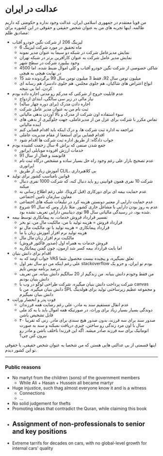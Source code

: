 ﻿<h1>عدالت در ایران</h1>

<p>من قویا معتقدم در جمهوری اسلامی ایران، عدالت وجود نداره و حکومتی که داریم ظالمه. اینها تجربه های من به عنوان شخص حقیقی و حقوقی در این کشوره برای مصادیق ظلم:</p>

<ul>
    <li>
        لیزینگ 206 از شرکت نگین خودرو آفتاب
        <ul>
            <li>6 ماه تحقیق در مورد شرکت لیزینگ</li>
            <li>نمایش مدیرعامل شرکت در شبکه دو سیما به عنوان مدیر نمونه</li>
            <li>نمایش مدیر عامل شرکت به عنوان کارآفرین برتر در شبکه تهران</li>
            <li>وجود بیلبورد شرکت در سطح شهر</li>
            <li>4500 شاکی خصوصی از شرکت نگین خودرو آفتاب و کلی اموال ضبط شده، اما در نهایت هیچی به هیچی</li>
            <li>15 میلیون تومن سال 92، فقط 3 میلیون تومن سال 99 برگردونده شد</li>
            <li>انواع اعتراض های شاکیان، هم جلوی مجلس، هم جلوی دادسرا، هم رسانه ای کردن، اما بی نتیجه</li>
        </ul>
    </li>
    <li>
        عدم قابلیت خروج از شرکتی که مدرکم رو مدتی اجاره داده بودم
        <ul>
            <li>نیاز مالی در زیر سی سالگی، ابتدای ازدواج</li>
            <li>اجاره دادن مدرک (برای دوره چهار ساله)</li>
            <li>ثبت نام من به عنوان مدیر عامل شرکت</li>
            <li>سوء استفاده اون شرکت از مدرک و بالا آوردن بدهی مالیاتی</li>
            <li>تماس مکرر با شرکت برای عزل من از مدیرعاملی، جهت جلوگیری از بدهی های آینده مالیاتی</li>
            <li>مراجعه به اداره ثبت شرکت ها، و درک اینکه باید اقدام قضایی کنم</li>
            <li>اقدام قضایی برای استعفا از مقام مدیریت عاملی</li>
            <li>جواب دادگاه: از طریق اداره ثبت شرکت ها اقدام شود</li>
        </ul>
    </li>
    <li>
        جمع شدن صنفی که براش 4 سال زحمت کشیده بودم
        <ul>
            <li>خدمات ارزش افزوده موبایلی اپراتور</li>
            <li>قانونمند و فعال از سال 91</li>
            <li>عدم تصحیح بازار علی رغم وجود راه حل بسیار ساده و مشخص درگاه ثبت نام اپراتوری</li>
            <li>آموزش زبان، از طریق CLIL، بی کلاهبرداری</li>
        </ul>
    </li>
    <li>
        قوانین نامناسب کشور برای تولید
        <ul>
            <li>شرکت 10 نفری همون قوانینی رو باید دنبال کنه، که شرکت 1000 نفری دنبال میکنه</li>
            <li>عدم حمایت بیمه ای برای دورکاری (قبل کرونا)، علی رغم اطلاع رسانی به معاون سازمان تامین اجتماعی</li>
            <li>عدم حمایت دارایی از معتبر دونستن هزینه کرد در تبلیغات شبکه های اجتماعی</li>
            <li>عدم به روز بودن دارایی با مشاغل جاری کشور. مثلا بازار وس که سال 91 شروع شده بود، در رسیدگی مالیاتی سال 98 توی دیتابیس دارایی تعریف نشده بود.</li>
        </ul>
    </li>
    <li>
        تفسیر قرارداد فروش خدمات، به پیمانکاری توسط بیمه
        <ul>
            <li>قرارداد فروش = هزینه تولید با من، مالکیت مال من، تو بخر</li>
            <li>قرارداد پیمانکاری = هزینه تولید با تو، مالکیت مال تو</li>
            <li>هزینه تولید نرم افزار آموزش زبان با ما</li>
            <li>مالکیت نرم افزار زبان مال مال</li>
            <li>فروش خدمات به همراه اول (صدور فاکتور فروش)</li>
            <li>اما بابت قرارداد بیمه کسر شد ازمون، چون گفتن پیمانکاریه</li>
        </ul>
    </li>
    <li>
        اقدام برای دانش بنیان
        <ul>
            <li>جواب اومد که به VAS تعلق نمیگیره، و پیچیده نیست محصول شما</li>
            <li>علی رغم اینکه من دو سال نفر اول stackoverflow بودم تو ایران، و جزو یک درصد برنامه نویس تاپم</li>
            <li>من فقط وجودم دانش بنیانه. من زندگیم از 20 سالگیم دانش بنیانه. من تعریف دانش بنیان بودنم</li>
            <li>شرکت پرداخت دانش بنیان میگیره. شرکت طراحی لوگو در وب با canvas دانش بنیان میگیره. من با SPL و مجموعه عظیم زیرساختی تولید برای هولدینگ دانش بنیان نمیگیرم</li>
        </ul>
    </li>
    <li>
        فوت پدر و انحصار وراثت
        <ul>
            <li>عدم انقال مستقیم سند به مادر، علی رغم رضایت همه فرزندان</li>
            <li>دوندگی بسیار بسیار زیاد برای وراث، در صورتیکه همه اموال باید با یه کد ملی قابل تشخیص باشن</li>
            <li>صدور سند برای سه فرزند، بدون صدور هیچ سندی برای مادر. زنی که تقریبا ۴۰ سال با اون مرد زندگی رو ساختن، چیزی دریافت نمیکنه و سند به صورت اتوماتیک برای سه فرزند صادر میشه. اگه این فرزندا ناخلف باشن و مادر رو بیرون کنن چی؟</li>
        </ul>
    </li>
</ul>

<p>
    اینها قسمتی از بی عدالتی هایی هستن که من شخصا به عنوان شخص حقیقی، یا حقوقی تو این کشور دیدم.
</p>

---

### Public reasons

- No martyt from the children (sons) of the government members
  - While Ali + Hasan + Hussein all became martyr
- Huge injustice, such thag almost everyone know it and is a witness
  - Connections
  - ...
- No solid judgement for thefts
- Promoting ideas that contradict the Quran, while claiming this book
- Assignment of non-professionals to senior and key positions
    - 
- Extreme tarrifs for decades on cars, with no global-level growth for internal cars' quality
